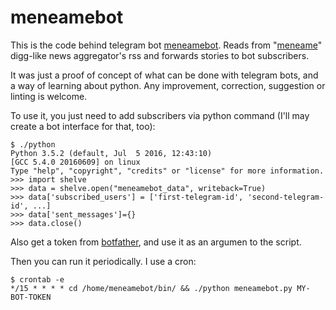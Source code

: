 # meneamebot
This is the code behind telegram bot [meneamebot](https://telegram.me/meneantebot). Reads from "[meneame](https://www.meneame.net)" digg-like news aggregator's rss and forwards stories to bot subscribers.

It was just a proof of concept of what can be done with telegram bots, and a way of learning about python. Any improvement, correction, suggestion or linting is welcome.

To use it, you just need to add subscribers via python command (I'll may create a bot interface for that, too):
```
$ ./python
Python 3.5.2 (default, Jul  5 2016, 12:43:10) 
[GCC 5.4.0 20160609] on linux
Type "help", "copyright", "credits" or "license" for more information.
>>> import shelve
>>> data = shelve.open("meneamebot_data", writeback=True)
>>> data['subscribed_users'] = ['first-telegram-id', 'second-telegram-id', ...]
>>> data['sent_messages']={}
>>> data.close()
```
Also get a token from [botfather](https://telegram.me/botfather), and use it as an argumen to the script.

Then you can run it periodically. I use a cron:
```
$ crontab -e
*/15 * * * * cd /home/meneamebot/bin/ && ./python meneamebot.py MY-BOT-TOKEN
```


